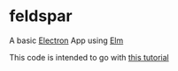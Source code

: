 # feldspar
A basic [Electron](http://electron.atom.io/) App using [Elm](http://elm-lang.org/)

This code is intended to go with [this tutorial](https://medium.com/@ezekeal/building-an-electron-app-with-elm-part-1-boilerplate-3416a730731f#.ib3goggu6)

